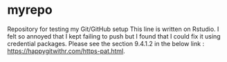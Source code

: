 # myrepo
Repository for testing my Git/GitHub setup
This line is written on Rstudio.
I felt so annoyed that I kept failing to push but I found that I could fix it using credential packages.
Please see the section 9.4.1.2 in the below link : https://happygitwithr.com/https-pat.html.


